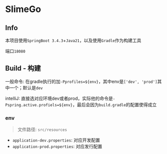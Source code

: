 # SlimeGo

## Info

本项目使用`SpringBoot 3.4.3`+`Java21`，以及使用`Gradle`作为构建工具

端口`18080`

## Build - 构建

一般命令: 在gradle执行的加`-Pprofiles=${env}`，其中env是`['dev', 'prod']`其中一个；默认是`dev`

intelliJ: 直接选对应环境dev或者prod，实际他的命令是`-Pspring.active.profiels=${env}`，最后会因为`build.gradle`的配置使得成立

### env

> 文件路径: `src/resources`

* `application-dev.properties`: 对应开发配置
* `application-prod.properties`: 对应发行配置